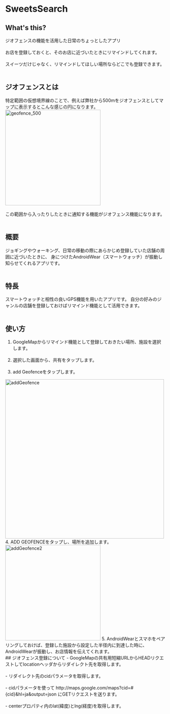 # SweetsSearch

## What's this?
ジオフェンスの機能を活用した日常のちょっとしたアプリ<br><br>
お店を登録しておくと、そのお店に近づいたときにリマインドしてくれます。<br><br>
スイーツだけじゃなく、リマインドしてほしい場所ならどこでも登録できます。<br><br>

## ジオフェンスとは
特定範囲の仮想境界線のことで、例えば弊社から500mをジオフェンスとしてマップに表示するとこんな感じの円になります。<br>
<img width="300" alt="geofence_500" src="https://user-images.githubusercontent.com/45345968/49057263-20fcc580-f242-11e8-8ed7-b0b5c995c5a6.png"><br><br>
この範囲から入ったりしたときに通知する機能がジオフェンス機能になります。<br><br>

## 概要
ジョギングやウォーキング、日常の移動の際にあらかじめ登録していた店舗の周囲に近づいたときに、
身につけたAndroidWear（スマートウォッチ）が振動し知らせてくれるアプリです。<br><br>
## 特長
スマートウォッチと相性の良いGPS機能を用いたアプリです。
自分の好みのジャンルの店舗を登録しておけばリマインド機能として活用できます。<br><br>
## 使い方
1. GoogleMapからリマインド機能として登録しておきたい場所、施設を選択します。<br><br>
2. 選択した画面から、共有をタップします。<br><br>
3. add Geofenceをタップします。<br>
<img width="500" alt="addGeofence" src="https://user-images.githubusercontent.com/45345968/49060771-45f93480-f252-11e8-9305-db5f6688052a.png">
4. ADD GEOFENCEをタップし、場所を追加します。<br>
<img width="300" alt="addGeofence2" src="https://user-images.githubusercontent.com/45345968/49061120-565ddf00-f253-11e8-8264-9f525dffd885.png">
5. AndroidWearとスマホをペアリングしておけば、登録した施設から設定した半径内に到達した時に、
AndroidWearが振動し、お店情報を伝えてくれます。<br>
## ジオフェンス登録について
- GoogleMapの共有用短縮URLからHEADリクエストしてlocationヘッダからリダイレクト先を取得します。<br><br>
- リダイレクト先のcidパラメータを取得します。<br><br>
- cidパラメータを使って http://maps.google.com/maps?cid=#{cid}&hl=ja&output=json にGETリクエストを送ります。<br><br>
- centerプロパティ内のlat(緯度)とlng(経度)を取得します。

